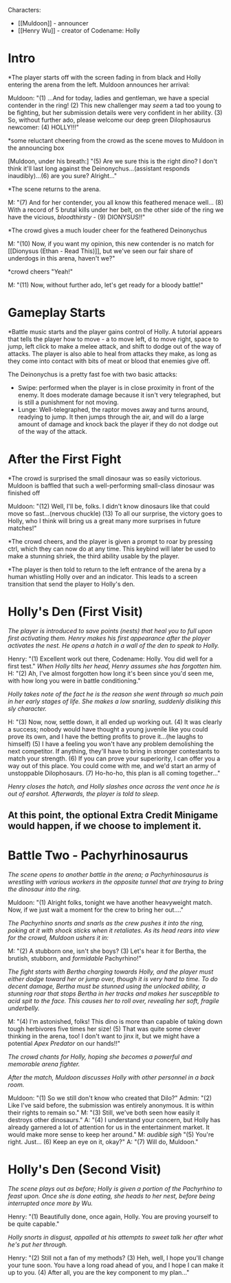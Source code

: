 Characters:
- [[Muldoon]] - announcer
- [[Henry Wu]] - creator of Codename: Holly


# Intro

*The player starts off with the screen fading in from black and Holly entering the arena from the left. Muldoon announces her arrival:

Muldoon: "(1) …And for today, ladies and gentleman, we have a special contender in the ring! (2) This new challenger may *seem* a tad too young to be fighting, but her submission details were very confident in her ability. (3) So, without further ado, please welcome our deep green Dilophosaurus newcomer: (4) HOLLY!!!"

*some reluctant cheering from the crowd as the scene moves to Muldoon in the announcing box

\[Muldoon, under his breath:] "(5) Are we sure this is the right dino? I don't think it'll last long against the Deinonychus...(assistant responds inaudibly)…(6) are you sure? Alright..."

*The scene returns to the arena.

M: "(7) And for her contender, you all know this feathered menace well... (8) With a record of 5 brutal kills under her belt, on the other side of the ring we have the vicious, *bloodthirsty* - (9) DIONYSUS!!"

*The crowd gives a much louder cheer for the feathered Deinonychus

M: "(10) Now, if you want my opinion, this new contender is no match for [[Dionysus (Ethan - Read This)]], but we've seen our fair share of underdogs in this arena, haven't we?"

*crowd cheers "Yeah!"

M: "(11) Now, without further ado, let's get ready for a bloody battle!"

# Gameplay Starts

*Battle music starts and the player gains control of Holly. A tutorial appears that tells the player how to move - a to move left, d to move right, space to jump, left click to make a melee attack, and shift to dodge out of the way of attacks. The player is also able to heal from attacks they make, as long as they come into contact with bits of meat or blood that enemies give off.

The Deinonychus is a pretty fast foe with two basic attacks:

- Swipe: performed when the player is in close proximity in front of the enemy. It does moderate damage because it isn't very telegraphed, but is still a punishment for not moving. 
- Lunge: Well-telegraphed, the raptor moves away and turns around, readying to jump. It then jumps through the air, and will do a large amount of damage and knock back the player if they do not dodge out of the way of the attack.

# After the First Fight

*The crowd is surprised the small dinosaur was so easily victorious. Muldoon is baffled that such a well-performing small-class dinosaur was finished off

Muldoon: "(12) Well, I'll be, folks. I didn't know dinosaurs like that could move so fast...(nervous chuckle) (13) To all our surprise, the victory goes to Holly, who I think will bring us a great many more surprises in future matches!"

*The crowd cheers, and the player is given a prompt to roar by pressing ctrl, which they can now do at any time. This keybind will later be used to make a stunning shriek, the third ability usable by the player.

*The player is then told to return to the left entrance of the arena by a human whistling Holly over and an indicator. This leads to a screen transition that send the player to Holly's den.

# Holly's Den (First Visit)

*The player is introduced to save points (nests) that heal you to full upon first activating them. Henry makes his first appearance after the player activates the nest. He opens a hatch in a wall of the den to speak to Holly.*

Henry: "(1) Excellent work out there, Codename: Holly. You did well for a first test."
*When Holly tilts her head, Henry assumes she has forgotten him.*
H: "(2) Ah, I've almost forgotten how long it's been since you'd seen me, with how long you were in battle conditioning."

*Holly takes note of the fact he is the reason she went through so much pain in her early stages of life. She makes a low snarling, suddenly disliking this sly character.*

H: "(3) Now, now, settle down, it all ended up working out. (4) It was clearly a success; nobody would have thought a young juvenile like you could prove its own, and I have the betting profits to prove it...(he laughs to himself) 
(5) I have a feeling you won't have any problem demolishing the next competitor. If anything, they'll have to bring in stronger contestants to match your strength. 
(6) If you can prove your superiority, I can offer you a way out of this place. You could come with me, and we'd start an army of unstoppable Dilophosaurs.
(7) Ho-ho-ho, this plan is all coming together..."

*Henry closes the hatch, and Holly slashes once across the vent once he is out of earshot. Afterwards, the player is told to sleep.*

## At this point, the optional Extra Credit Minigame would happen, if we choose to implement it.


# Battle Two - Pachyrhinosaurus

*The scene opens to another battle in the arena; a Pachyrhinosaurus is wrestling with various workers in the opposite tunnel that are trying to bring the dinosaur into the ring.*

Muldoon: "(1) Alright folks, tonight we have another heavyweight match. Now, if we just wait a moment for the crew to bring her out...."

*The Pachyrhino snorts and snarls as the crew pushes it into the ring, poking at it with shock sticks when it retaliates. As its head rears into view for the crowd, Muldoon ushers it in:*

M: "(2) A stubborn one, isn't she boys? (3) Let's hear it for Bertha, the brutish, stubborn, and *formidable* Pachyrhino!"

*The fight starts with Bertha charging towards Holly, and the player must either dodge toward her or jump over, though it is very hard to time. To do decent damage, Bertha must be stunned using the unlocked ability, a stunning roar that stops Bertha in her tracks and makes her susceptible to acid spit to the face. This causes her to roll over, revealing her soft, fragile underbelly.*



M: "(4) I'm astonished, folks! This dino is more than capable of taking down tough herbivores five times her size! (5) That was quite some clever thinking in the arena, too! I don't want to jinx it, but we might have a potential *Apex Predator* on our hands!!"

*The crowd chants for Holly, hoping she becomes a powerful and memorable arena fighter.*

*After the match, Muldoon discusses Holly with other personnel in a back room.*

Muldoon: "(1) So we still don't know who created that Dilo?"
Admin: "(2) Like I've said before, the submission was entirely anonymous. It is within their rights to remain so."
M: "(3) Still, we've both seen how easily it destroys other dinosaurs."
A: "(4) I understand your concern, but Holly has already garnered a lot of attention for us in the entertainment market. It would make more sense to keep her around."
M: *audible sigh* "(5) You're right. Just... 
(6) Keep an eye on it, okay?"
A: "(7) Will do, Muldoon."

# Holly's Den (Second Visit)

*The scene plays out as before; Holly is given a portion of the Pachyrhino to feast upon. Once she is done eating, she heads to her nest, before being interrupted once more by Wu.*

Henry: "(1) Beautifully done, once again, Holly. You are proving yourself to be quite capable."

*Holly snorts in disgust, appalled at his attempts to sweet talk her after what he's put her through.*

Henry: "(2) Still not a fan of my methods? (3) Heh, well, I hope you'll change your tune soon. You have a long road ahead of you, and I hope I can make it up to you. (4) After all, you are the key component to my plan..."